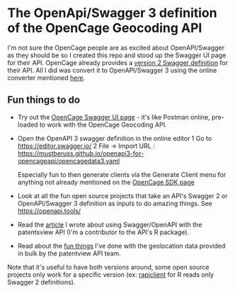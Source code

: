 # The OpenApi/Swagger 3 definition of the OpenCage Geocoding API

I'm not sure the OpenCage people are as excited about OpenAPI/Swagger as they should be so I created this repo and stood up the Swagger UI page for their API.  OpenCage already provides a [version 2 Swagger definition](https://opencagedata.com/api#openapi) for their API.  All I did was convert it to OpenAPI/Swagger 3 using the online converter mentioned [here](https://github.com/LucyBot-Inc/api-spec-converter).  

## Fun things to do

* Try out the [OpenCage Swagger UI page](https://mustberuss.github.io/openapi3-for-opencageapi/) - it's like Postman online, pre-loaded to work with the OpenCage Geocoding API.
  
*   Open the OpenAPI 3 swagger definition in the online editor
   1 Go to https://editor.swagger.io/
   2 File -> Import URL : https://mustberuss.github.io/openapi3-for-opencageapi/opencagedata3.yaml

    Especially fun to then generate clients via the Generate Client menu for anything not already mentioned on the [OpenCage SDK page](https://opencagedata.com/sdks)

  * Look at all the fun open source projects that take an API's Swagger 2 or OpenAPI/Swagger 3 definition as inputs to do amazing things.  See https://openapi.tools/
  * Read the [article](http://patentsview.historicip.com/swagger/articles/) I wrote about using Swagger/OpenAPI with the patentsview API (I'm a contributor to the API's R package).
  * Read about the [fun things](http://patentsview.historicip.com/feedback2.htm) I've done with the geolocation data provided in bulk by the patentview API team.  
  
Note that it's useful to have both versions around, some open source projects only work for a specific version (ex: [rapiclient](https://github.com/bergant/rapiclient/issues/17) for R reads only Swagger 2 definitions).

